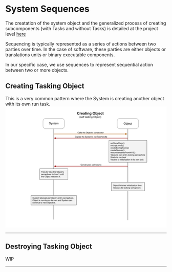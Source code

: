 # System Sequences
The creatation of the system object and the generalized process of creating subcomponents (with Tasks and without Tasks) is detailed at the project level [here](../../docs/project_sequences.md)

Sequencing is typically represented as a series of actions between two parties over time.  In the case of software, these parties are either objects or translations units or binary executable components.

In our specific case, we use sequences to represent sequential action between two or more objects.

## Creating Tasking Object  
This is a very common pattern where the System is creating another object with its own run task.  
![System Creates Tasking Object](./drawings/system_sequence_creating_object.svg) 
___  
## Destroying Tasking Object  
WIP
___  
